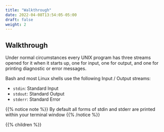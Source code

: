 ```yaml
---
title: "Walkthrough"
date: 2022-04-08T13:54:05-05:00
draft: false
weight: 2
---
```


## Walkthrough

Under  normal  circumstances every UNIX program has three streams opened for it when it starts up, one for input, one for output,
and one for printing diagnostic or error messages.

Bash and most Linux shells use the following Input / Output streams:
- `stdin`: Standard Input
- `stdout`: Standard Output
- `stderr`: Standard Error

{{% notice note %}}
By default all forms of stdin and stderr are printed within your terminal window
{{% /notice %}}

{{% children %}}